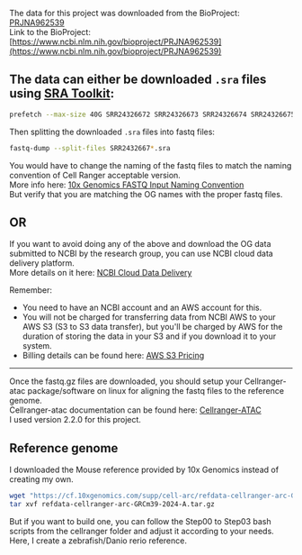 The data for this project was downloaded from the BioProject: [PRJNA962539](https://www.ncbi.nlm.nih.gov/bioproject/PRJNA962539)  
Link to the BioProject: [https://www.ncbi.nlm.nih.gov/bioproject/PRJNA962539](https://www.ncbi.nlm.nih.gov/bioproject/PRJNA962539)

## The data can either be downloaded `.sra` files using [SRA Toolkit](https://github.com/ncbi/sra-tools/wiki):

```bash
prefetch --max-size 40G SRR24326672 SRR24326673 SRR24326674 SRR24326675 SRR24326676
```

Then splitting the downloaded `.sra` files into fastq files:

```bash
fastq-dump --split-files SRR2432667*.sra
```
You would have to change the naming of the fastq files to match the naming convention of Cell Ranger acceptable version.  
More info here: [10x Genomics FASTQ Input Naming Convention](https://www.10xgenomics.com/support/software/cell-ranger-arc/latest/analysis/inputs/specifying-input-fastq-count)  
But verify that you are matching the OG names with the proper fastq files. 

## OR

If you want to avoid doing any of the above and download the OG data submitted to NCBI by the research group, you can use NCBI cloud data delivery platform.  
More details on it here: [NCBI Cloud Data Delivery](https://www.ncbi.nlm.nih.gov/Traces/cloud-delivery/)

Remember: 
* You need to have an NCBI account and an AWS account for this.  
* You will not be charged for transferring data from NCBI AWS to your AWS S3 (S3 to S3 data transfer), 
  but you'll be charged by AWS for the duration of storing the data in your S3 and if you download it to your system.
* Billing details can be found here: [AWS S3 Pricing](https://aws.amazon.com/s3/pricing/?p=pm&c=s3&z=4)

____________________________

Once the fastq.gz files are downloaded, you should setup your Cellranger-atac package/software on linux for aligning the fastq files to the reference genome.  
Cellranger-atac documentation can be found here: [Cellranger-ATAC](https://www.10xgenomics.com/support/software/cell-ranger-atac/latest)  
I used version 2.2.0 for this project.

## Reference genome

I downloaded the Mouse reference provided by 10x Genomics instead of creating my own.
```bash
wget "https://cf.10xgenomics.com/supp/cell-arc/refdata-cellranger-arc-GRCm39-2024-A.tar.gz"
tar xvf refdata-cellranger-arc-GRCm39-2024-A.tar.gz
```

But if you want to build one, you can follow the Step00 to Step03 bash scripts from the cellranger folder and adjust it according to your needs. Here, I create a zebrafish/Danio rerio reference.

